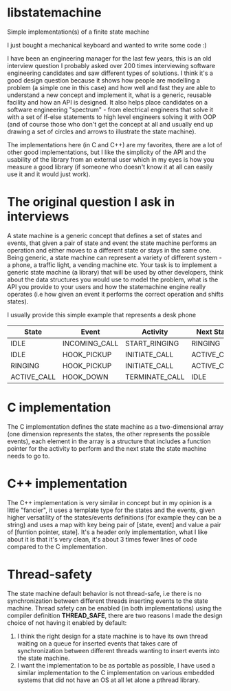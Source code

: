 # libstatemachine
Simple implementation(s) of a finite state machine

I just bought a mechanical keyboard and wanted to write some code :)

I have been an engineering manager for the last few years, this is an old interview question I probably asked over 200 times interviewing software engineering candidates and saw different types of solutions. I think it's a good design question because it shows how people are modelling a problem (a simple one in this case) and how well and fast they are able to understand a new concept and implement it, what is a generic, reusable facility and how an API is designed. It also helps place candidates on a software engineering "spectrum" - from electrical engineers that solve it with a set of if-else statements to high level engineers solving it with OOP (and of course those who don't get the concept at all and usually end up drawing a set of circles and arrows to illustrate the state machine).

The implementations here (in C and C++) are my favorites, there are a lot of other good implementations, but I like the simplicity of the API and the usability of the library from an external user which in my eyes is how you measure a good library (if someone who doesn't know it at all can easily use it and it would just work).

# The original question I ask in interviews
A state machine is a generic concept that defines a set of states and events, that given a pair of state and event the state machine performs an operation and either moves to a different state or stays in the same one. Being generic, a state machine can represent a variety of different system - a phone, a traffic light, a vending machine etc.
Your task is to implement a generic state machine (a library) that will be used by other developers, think about the data structures you would use to model the problem, what is the API you provide to your users and how the statemachine engine really operates (i.e how given an event it performs the correct operation and shifts states).

I usually provide this simple example that represents a desk phone

| State  | Event | Activity | Next State |
| ------ | ----- | -------- | ---------- |
| IDLE   | INCOMING_CALL | START_RINGING | RINGING |
| IDLE   | HOOK_PICKUP | INITIATE_CALL | ACTIVE_CALL |
| RINGING   | HOOK_PICKUP | INITIATE_CALL | ACTIVE_CALL |
| ACTIVE_CALL   | HOOK_DOWN | TERMINATE_CALL | IDLE |


# C implementation
The C implementation defines the state machine as a two-dimensional array (one dimension represents the states, the other represents the possible events), each element in the array is a structure that includes a function pointer for the activity to perform and the next state the state machine needs to go to.

# C++ implementation
The C++ implementation is very similar in concept but in my opinion is a little "fancier", it uses a template type for the states and the events, given higher versatility of the states/events definitions (for example they can be a string) and uses a map with key being pair of [state, event] and value a pair of [funtion pointer, state]. It's a header only implementation, what I like about it is that it's very clean, it's about 3 times fewer lines of code compared to the C implementation.

# Thread-safety
The state machine default behavior is not thread-safe, i.e there is no synchronization between different threads inserting events to the state machine. Thread safety can be enabled (in both implementations) using the compiler definition **THREAD_SAFE**, there are two reasons I made the design choice of not having it enabled by default:
1. I think the right design for a state machine is to have its own thread waiting on a queue for inserted events that takes care of synchronization between different threads wanting to insert events into the state machine.
2. I want the implementation to be as portable as possible, I have used a similar implementation to the C implementation on various embedded systems that did not have an OS at all let alone a pthread library.
